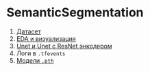 # SemanticSegmentation

1. [Дaтасет](https://yadi.sk/d/9frmyMXSUwBiIg)
2. [EDA и визуализация](https://github.com/kumgleb/SemanticSegmentation/blob/main/notebooks/EDA.ipynb)
3. [Unet и Unet с ResNet энкодером](https://github.com/kumgleb/SemanticSegmentation/blob/main/notebooks/Segmentationt.ipynb)
4. Логи в `.tfevents`
5. [Модели `.pth`](https://github.com/kumgleb/SemanticSegmentation/releases)
